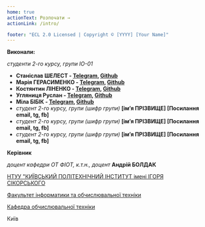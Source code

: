 ```yaml
---
home: true
actionText: Розпочати →
actionLink: /intro/

footer: "ECL 2.0 Licensed | Copyright © [YYYY] [Your Name]"
---
```



**Виконали:**

_студенти 2-го курсу, групи ІО-01_<span padding-right:5em></span>

- **Станіслав ШЕЛЕСТ - [Telegram](https://t.me/StasStiki), [Github](https://github.com/Stik27)**
- **Марія ГЕРАСИМЕНКО  - [Telegram](https://t.me/maryh29), [Github](https://github.com/MariaHerasimenko)**
- **Костянтин ЛІНЕНКО  - [Telegram](https://t.me/kostya_lin), [Github](https://github.com/KonstantinLi)**
- **Угляниця Руслан  - [Telegram](https://t.me/Ruslan_Uhlianytsia), [Github](https://github.com/Gavazadd)**
- **Міла БІБІК  - [Telegram](https://t.me/lilych), [Github](https://github.com/lylich0)**
- *студент 2-го курсу, групи (шифр групи)*<span padding-right:5em></span>  **[ім’я ПРІЗВИЩЕ] [Посилання email, tg, fb]**
- *студент 2-го курсу, групи (шифр групи)*<span padding-right:5em></span>  **[ім’я ПРІЗВИЩЕ] [Посилання email, tg, fb]**
- *студент 2-го курсу, групи (шифр групи)*<span padding-right:5em></span> **[ім’я ПРІЗВИЩЕ] [Посилання email, tg, fb]**


**Керівник**

*доцент кафедри ОТ ФІОТ, к.т.н., доцент*<span padding-right:5em></span> **Андрій БОЛДАК** 

[НТУУ "КИЇВСЬКИЙ ПОЛІТЕХНІЧНИЙ ІНСТИТУТ імені ІГОРЯ СІКОРСЬКОГО](https://kpi.ua/)

[Факультет інформатики та обчислювальної техніки](https://fiot.kpi.ua/)

[Кафедра обчислювальної техніки](https://comsys.kpi.ua/)

Київ
